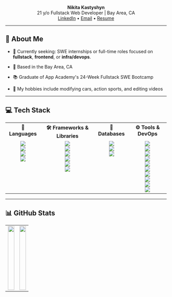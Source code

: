 <p align="center">
  <strong>Nikita Kastyshyn</strong>
  <br>21 y/o Fullstack Web Developer | Bay Area, CA<br>
  <a href="https://www.linkedin.com/in/nikitakastyshyn/">LinkedIn</a> • 
  <a href="mailto:4luckynikita@proton.me">Email</a> • 
  <a href="https://drive.google.com/file/d/1pTSG3hnOh9YNl0PicLnguavQ30Z-GwzH/view?usp=sharing">Resume</a>
</p>

---

## 👋 About Me

- 🧠 Currently seeking: SWE internships or full-time roles focused on **fullstack**, **frontend**, or **infra/devops**.

- 📍 Based in the Bay Area, CA  

- 📚 Graduate of App Academy's 24-Week Fullstack SWE Bootcamp  

- 🚗 My hobbies include modifying cars, action sports, and editing videos  

---

## 💻 Tech Stack

<div align="center">
  <table style="width: 100%;">
    <tr>
        <th style="text-align:center; vertical-align:top;">🧠 Languages</th>
        <th style="text-align:center; vertical-align:top;">🛠 Frameworks & Libraries</th>
        <th style="text-align:center; vertical-align:top;">💽 Databases</th>
        <th style="text-align:center; vertical-align:top;">⚙️ Tools & DevOps</th>
    </tr>
    <tr align="center">
      <td valign="top">
        <img src="https://img.shields.io/badge/html5-%23E34F26.svg?style=for-the-badge&logo=html5&logoColor=white"/><br/>
        <img src="https://img.shields.io/badge/javascript-%23323330.svg?style=for-the-badge&logo=javascript&logoColor=%23F7DF1E"/><br/>
        <img src="https://img.shields.io/badge/typescript-%23007ACC.svg?style=for-the-badge&logo=typescript&logoColor=white"/><br/>
        <img src="https://img.shields.io/badge/python-3670A0?style=for-the-badge&logo=python&logoColor=ffdd54"/>
      </td>
      <td valign="top">
        <img src="https://img.shields.io/badge/react-%2320232a.svg?style=for-the-badge&logo=react&logoColor=%2361DAFB"/><br/>
        <img src="https://img.shields.io/badge/redux-%23593d88.svg?style=for-the-badge&logo=redux&logoColor=white"/><br/>
        <img src="https://img.shields.io/badge/Vite-B73BFE?style=for-the-badge&logo=vite&logoColor=FFD62E"/><br/>
        <img src="https://img.shields.io/badge/Flask-000000?style=for-the-badge&logo=flask&logoColor=white"/><br/>
        <img src="https://img.shields.io/badge/express.js-%23404d59.svg?style=for-the-badge&logo=express&logoColor=%2361DAFB"/><br/>
        <img src="https://img.shields.io/badge/TailwindCSS-06B6D4?style=for-the-badge&logo=tailwindcss&logoColor=white"/>
      </td>
      <td valign="top">
        <img src="https://img.shields.io/badge/MySQL-005C84?style=for-the-badge&logo=mysql&logoColor=white"/><br/>
        <img src="https://img.shields.io/badge/Sqlite-003B57?style=for-the-badge&logo=sqlite&logoColor=white"/><br/>
        <img src="https://img.shields.io/badge/PostgreSQL-316192?style=for-the-badge&logo=postgresql&logoColor=white"/>
      </td>
      <td valign="top">
        <img src="https://img.shields.io/badge/NPM-%23CB3837.svg?style=for-the-badge&logo=npm&logoColor=white"/><br/>
        <img src="https://img.shields.io/badge/node.js-6DA55F?style=for-the-badge&logo=node.js&logoColor=white"/><br/>
        <img src="https://img.shields.io/badge/NODEMON-%23323330.svg?style=for-the-badge&logo=nodemon&logoColor=%BBDEAD"/><br/>
        <img src="https://img.shields.io/badge/Postman-FF6C37?style=for-the-badge&logo=Postman&logoColor=white"/><br/>
        <img src="https://img.shields.io/badge/Docker-2CA5E0?style=for-the-badge&logo=docker&logoColor=white"/><br/>
        <img src="https://img.shields.io/badge/JWT-000000?style=for-the-badge&logo=JSON%20web%20tokens&logoColor=white"/><br/>
        <img src="https://img.shields.io/badge/Mocha-8D6748?style=for-the-badge&logo=Mocha&logoColor=white"/><br/>
        <img src="https://img.shields.io/badge/chai-A30701?style=for-the-badge&logo=chai&logoColor=white"/><br/>
        <img src="https://img.shields.io/badge/Cypress-17202C?style=for-the-badge&logo=cypress&logoColor=white"/><br/>
        <img src="https://img.shields.io/badge/Render-46E3B7?style=for-the-badge&logo=render&logoColor=white"/>
      </td>
    </tr>
  </table>
</div>

--- 

## 📊 GitHub Stats

<div align="center">
  <table style="width:100%; max-width:900px;">
    <tr>
      <td>
        <img src="https://github-readme-stats.vercel.app/api?username=4luckynikita&theme=default&hide_border=false&show_icons=true&include_all_commits=true&count_private=true" width="100%" height="200px"/>
      </td>
      <td>
        <img src="https://github-readme-stats.vercel.app/api/top-langs/?username=4luckynikita&theme=default&hide_border=false&layout=compact" width="100%" height="200px"/>
      </td>
    </tr>
  </table>
</div>
